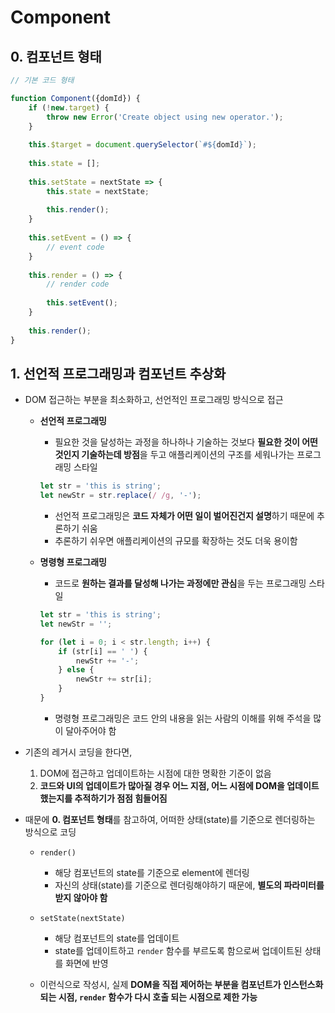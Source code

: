# Component

## 0. 컴포넌트 형태

```javascript
// 기본 코드 형태

function Component({domId}) {
    if (!new.target) {
        throw new Error('Create object using new operator.');
    }
    
    this.$target = document.querySelector(`#${domId}`);
    
    this.state = [];
    
    this.setState = nextState => {
        this.state = nextState;
        
        this.render();
    }
    
    this.setEvent = () => {
        // event code
    }
    
    this.render = () => {
        // render code
        
        this.setEvent();
    }
    
    this.render();
}
```

## 1. 선언적 프로그래밍과 컴포넌트 추상화

- DOM 접근하는 부분을 최소화하고, 선언적인 프로그래밍 방식으로 접근

  - **선언적 프로그래밍**

    - 필요한 것을 달성하는 과정을 하나하나 기술하는 것보다 **필요한 것이 어떤 것인지 기술하는데 방점**을 두고 애플리케이션의 구조를 세워나가는 프로그래밍 스타일

    ```javascript
    let str = 'this is string';
    let newStr = str.replace(/ /g, '-');
    ```

    - 선언적 프로그래밍은 **코드 자체가 어떤 일이 벌어진건지 설명**하기 때문에 추론하기 쉬움
    - 추론하기 쉬우면 애플리케이션의 규모를 확장하는 것도 더욱 용이함

  - **명령형 프로그래밍**

    - 코드로 **원하는 결과를 달성해 나가는 과정에만 관심**을 두는 프로그래밍 스타일

    ```javascript
    let str = 'this is string';
    let newStr = '';
    
    for (let i = 0; i < str.length; i++) {
        if (str[i] == ' ') {
            newStr += '-';
        } else {
            newStr += str[i];
        }
    }
    ```

    - 명령형 프로그래밍은 코드 안의 내용을 읽는 사람의 이해를 위해 주석을 많이 달아주어야 함

- 기존의 레거시 코딩을 한다면, 

  1. DOM에 접근하고 업데이트하는 시점에 대한 명확한 기준이 없음
  2. **코드와 UI의 업데이트가 많아질 경우 어느 지점, 어느 시점에 DOM을 업데이트 했는지를 추적하기가 점점 힘들어짐**

- 때문에 **0. 컴포넌트 형태**를 참고하여, 어떠한 상태(state)를 기준으로 렌더링하는 방식으로 코딩

  - `render()`
    - 해당 컴포넌트의 state를 기준으로 element에 렌더링
    - 자신의 상태(state)를 기준으로 렌더링해야하기 때문에, **별도의 파라미터를 받지 않아야 함**
  - `setState(nextState)`
    - 해당 컴포넌트의 state를 업데이트
    - state를 업데이트하고 `render` 함수를 부르도록 함으로써 업데이트된 상태를 화면에 반영

  - 이런식으로 작성시, 실제 **DOM을 직접 제어하는 부분을 컴포넌트가 인스턴스화 되는 시점, `render` 함수가 다시 호출 되는 시점으로 제한 가능**

  

  



